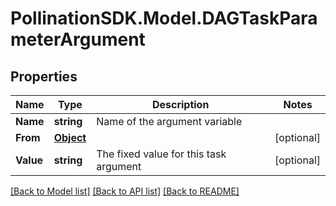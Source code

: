 
# PollinationSDK.Model.DAGTaskParameterArgument

## Properties

Name | Type | Description | Notes
------------ | ------------- | ------------- | -------------
**Name** | **string** | Name of the argument variable | 
**From** | [**Object**](.md) |  | [optional] 
**Value** | **string** | The fixed value for this task argument | [optional] 

[[Back to Model list]](../README.md#documentation-for-models)
[[Back to API list]](../README.md#documentation-for-api-endpoints)
[[Back to README]](../README.md)

